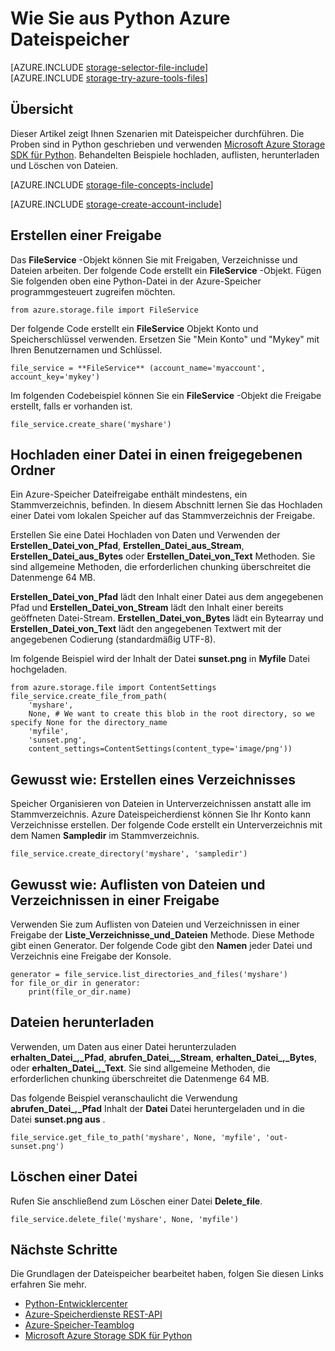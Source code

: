 <properties
    pageTitle="Wie Azure Dateispeicher Python | Microsoft Azure"
    description="Informationen Sie zum Verwenden der Azure Dateispeicher Python hochladen, Liste, herunterladen und löschen."
    services="storage"
    documentationCenter="python"
    authors="robinsh"
    manager="carmonm"
    editor="tysonn"/>

<tags
    ms.service="storage"
    ms.workload="storage"
    ms.tgt_pltfrm="na"
    ms.devlang="python"
    ms.topic="article"
    ms.date="09/20/2016"
    ms.author="robinsh"/>

# <a name="how-to-use-azure-file-storage-from-python"></a>Wie Sie aus Python Azure Dateispeicher

[AZURE.INCLUDE [storage-selector-file-include](../../includes/storage-selector-file-include.md)]
<br/>
[AZURE.INCLUDE [storage-try-azure-tools-files](../../includes/storage-try-azure-tools-files.md)]

## <a name="overview"></a>Übersicht

Dieser Artikel zeigt Ihnen Szenarien mit Dateispeicher durchführen. Die Proben sind in Python geschrieben und verwenden [Microsoft Azure Storage SDK für Python]. Behandelten Beispiele hochladen, auflisten, herunterladen und Löschen von Dateien.

[AZURE.INCLUDE [storage-file-concepts-include](../../includes/storage-file-concepts-include.md)]

[AZURE.INCLUDE [storage-create-account-include](../../includes/storage-create-account-include.md)]

## <a name="create-a-share"></a>Erstellen einer Freigabe

Das **FileService** -Objekt können Sie mit Freigaben, Verzeichnisse und Dateien arbeiten. Der folgende Code erstellt ein **FileService** -Objekt. Fügen Sie folgenden oben eine Python-Datei in der Azure-Speicher programmgesteuert zugreifen möchten.

    from azure.storage.file import FileService

Der folgende Code erstellt ein **FileService** Objekt Konto und Speicherschlüssel verwenden.  Ersetzen Sie "Mein Konto" und "Mykey" mit Ihren Benutzernamen und Schlüssel.

    file_service = **FileService** (account_name='myaccount', account_key='mykey')

Im folgenden Codebeispiel können Sie ein **FileService** -Objekt die Freigabe erstellt, falls er vorhanden ist.

    file_service.create_share('myshare')

## <a name="upload-a-file-into-a-share"></a>Hochladen einer Datei in einen freigegebenen Ordner

Ein Azure-Speicher Dateifreigabe enthält mindestens, ein Stammverzeichnis, befinden. In diesem Abschnitt lernen Sie das Hochladen einer Datei vom lokalen Speicher auf das Stammverzeichnis der Freigabe.

Erstellen Sie eine Datei Hochladen von Daten und Verwenden der **Erstellen\_Datei\_von\_Pfad**, **Erstellen\_Datei\_aus\_Stream**, **Erstellen\_Datei\_aus\_Bytes** oder **Erstellen\_Datei\_von\_Text** Methoden. Sie sind allgemeine Methoden, die erforderlichen chunking überschreitet die Datenmenge 64 MB.

**Erstellen\_Datei\_von\_Pfad** lädt den Inhalt einer Datei aus dem angegebenen Pfad und **Erstellen\_Datei\_von\_Stream** lädt den Inhalt einer bereits geöffneten Datei-Stream. **Erstellen\_Datei\_von\_Bytes** lädt ein Bytearray und **Erstellen\_Datei\_von\_Text** lädt den angegebenen Textwert mit der angegebenen Codierung (standardmäßig UTF-8).

Im folgende Beispiel wird der Inhalt der Datei **sunset.png** in **Myfile** Datei hochgeladen.

    from azure.storage.file import ContentSettings
    file_service.create_file_from_path(
        'myshare',
        None, # We want to create this blob in the root directory, so we specify None for the directory_name
        'myfile',
        'sunset.png',
        content_settings=ContentSettings(content_type='image/png'))

## <a name="how-to-create-a-directory"></a>Gewusst wie: Erstellen eines Verzeichnisses

Speicher Organisieren von Dateien in Unterverzeichnissen anstatt alle im Stammverzeichnis. Azure Dateispeicherdienst können Sie Ihr Konto kann Verzeichnisse erstellen. Der folgende Code erstellt ein Unterverzeichnis mit dem Namen **Sampledir** im Stammverzeichnis.

    file_service.create_directory('myshare', 'sampledir')

## <a name="how-to-list-files-and-directories-in-a-share"></a>Gewusst wie: Auflisten von Dateien und Verzeichnissen in einer Freigabe

Verwenden Sie zum Auflisten von Dateien und Verzeichnissen in einer Freigabe der **Liste\_Verzeichnisse\_und\_Dateien** Methode. Diese Methode gibt einen Generator. Der folgende Code gibt den **Namen** jeder Datei und Verzeichnis eine Freigabe der Konsole.

    generator = file_service.list_directories_and_files('myshare')
    for file_or_dir in generator:
        print(file_or_dir.name)

## <a name="download-files"></a>Dateien herunterladen

Verwenden, um Daten aus einer Datei herunterzuladen **erhalten\_Datei\_,\_Pfad**, **abrufen\_Datei\_,\_Stream**, **erhalten\_Datei\_,\_Bytes**, oder **erhalten\_Datei\_,\_Text**. Sie sind allgemeine Methoden, die erforderlichen chunking überschreitet die Datenmenge 64 MB.

Das folgende Beispiel veranschaulicht die Verwendung **abrufen\_Datei\_,\_Pfad** Inhalt der **Datei** Datei heruntergeladen und in die Datei **sunset.png aus** .

    file_service.get_file_to_path('myshare', None, 'myfile', 'out-sunset.png')

## <a name="delete-a-file"></a>Löschen einer Datei

Rufen Sie anschließend zum Löschen einer Datei **Delete_file**.

    file_service.delete_file('myshare', None, 'myfile')

## <a name="next-steps"></a>Nächste Schritte

Die Grundlagen der Dateispeicher bearbeitet haben, folgen Sie diesen Links erfahren Sie mehr.

- [Python-Entwicklercenter](/develop/python/)
- [Azure-Speicherdienste REST-API](http://msdn.microsoft.com/library/azure/dd179355)
- [Azure-Speicher-Teamblog]
- [Microsoft Azure Storage SDK für Python]

[Azure-Speicher-Teamblog]: http://blogs.msdn.com/b/windowsazurestorage/
[Microsoft Azure Storage SDK für Python]: https://github.com/Azure/azure-storage-python
